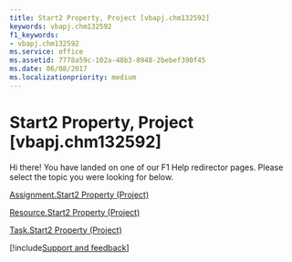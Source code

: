 ```yaml
---
title: Start2 Property, Project [vbapj.chm132592]
keywords: vbapj.chm132592
f1_keywords:
- vbapj.chm132592
ms.service: office
ms.assetid: 7778a59c-102a-48b3-8948-2bebef390f45
ms.date: 06/08/2017
ms.localizationpriority: medium
---
```



# Start2 Property, Project [vbapj.chm132592]

Hi there! You have landed on one of our F1 Help redirector pages. Please select the topic you were looking for below.

[Assignment.Start2 Property (Project)](https://msdn.microsoft.com/library/7ce47332-963f-125e-8759-d881b056c0b7%28Office.15%29.aspx)

[Resource.Start2 Property (Project)](https://msdn.microsoft.com/library/21db7a4f-5203-eca8-986a-952d3a73b8c8%28Office.15%29.aspx)

[Task.Start2 Property (Project)](https://msdn.microsoft.com/library/9b62fb95-cdef-58e6-5495-6be382a95899%28Office.15%29.aspx)

[!include[Support and feedback](~/includes/feedback-boilerplate.md)]